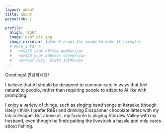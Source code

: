 ```yaml
---
layout: about
title: about
permalink: /

profile:
  align: right
  image: prof_pic.jpg
  image_circular: false # crops the image to make it circular
  # more_info: >
  #   <p>555 your office number</p>
  #   <p>123 your address street</p>
  #   <p>Your City, State 12345</p>
---
```


Greetings! 안녕하세요!

I believe that AI should be designed to communicate in ways that feel natural to people, rather than requiring people to adapt to AI like with prompting.

I enjoy a variety of things, such as singing band songs at karaoke (though lately I think I prefer R&B) and drinking Einspänner chocolate lattes with my lab colleague. But above all, my favorite is playing Stardew Valley with my husband, even though he finds patting the livestock a hassle and only cares about fishing.
